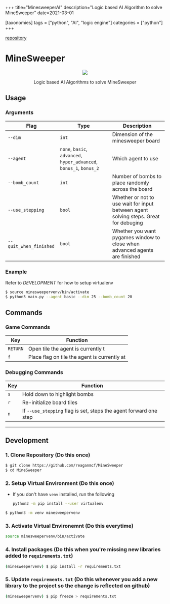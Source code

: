 +++
title="MinesweeperAI"
description="Logic based AI Algorithm to solve MineSweeper"
date=2021-03-01

[taxonomies]
tags = ["python", "AI", "logic engine"]
categories = ["python"]
+++

[repository](https://github.com/reaganmcf/MineSweeper)

# MineSweeper
<p align="center">
  <img src="https://github.com/reaganmcf/MineSweeper/raw/main/minesweeper.gif"/>
</p>
<p align="center">
    Logic based AI Algorithms to solve MineSweeper
</p>
<!--![](https://github.com/reaganmcf/MineSweeper/raw/main/minesweeper.gif) -->

## Usage

### Arguments

|Flag| Type | Description |
|----------|------|-------------|
|`--dim`|`int`|Dimension of the minesweeper board|
|`--agent`|`none`, `basic`, `advanced`, `hyper_advanced`, `bonus_1`, `bonus_2`|Which agent to use|
|`--bomb_count`|`int`|Number of bombs to place randomly across the board|
|`--use_stepping`|`bool`|Whether or not to use wait for input between agent solving steps. Great for debuging|
| `--quit_when_finished`| `bool`|Whether you want pygames window to close when advanced agents are finished|

### Example
Refer to _DEVELOPMENT_ for how to setup virtualenv
```bash
$ source minesweepervenv/bin/activate
$ python3 main.py --agent basic --dim 25 --bomb_count 20
```

## Commands

### Game Commands
|Key|       Function             |
|---|----------------------------|
|`RETURN`|Open tile the agent is currently t|
|`f`|Place flag on tile the agent is currently at|


### Debugging Commands

|Key|       Function             |
|---|----------------------------|
|`s`|Hold down to highlight bombs|
|`r`|Re-initialize board tiles   |
|`n`|If `--use_stepping` flag is set, steps the agent forward one step|

---

## Development
### 1. Clone Repository (Do this once)
```bash
$ git clone https://github.com/reaganmcf/MineSweeper
$ cd MineSweeper
```

### 2. Setup Virtual Environment (Do this once)
- If you don't have `venv` installed, run the following
  ```bash
  python3 -m pip install --user virtualenv
  ```

```bash
$ python3 -m venv minesweepervenv
```

### 3. Activate Virtual Environemnt (Do this everytime)
```bash
source minesweepervenv/bin/activate
```

### 4. Install packages (Do this when you're missing new libraries added to `requirements.txt`)

```bash
(minesweepervenv) $ pip install -r requirements.txt
```

### 5. Update `requirements.txt` (Do this whenever you add a new library to the project so the change is reflected on github)
```bash
(minesweepervenv) $ pip freeze > requirements.txt
```
